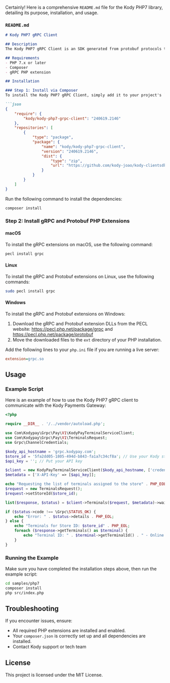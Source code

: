 Certainly! Here is a comprehensive `README.md` file for the Kody PHP7 library, detailing its purpose, installation, and usage.

### `README.md`

```markdown
# Kody PHP7 gRPC Client

## Description
The Kody PHP7 gRPC Client is an SDK generated from protobuf protocols to facilitate communication with the Kody Payments Gateway. This library provides a simple and efficient way to integrate Kody payment functionalities into your PHP applications.

## Requirements
- PHP 7.x or later
- Composer
- gRPC PHP extension

## Installation

### Step 1: Install via Composer
To install the Kody PHP7 gRPC Client, simply add it to your project's `composer.json` file and run `composer install`.

```json
{
    "require": {
        "kody/kody-php7-grpc-client": "240619.2146"
    },
    "repositories": [
        {
            "type": "package",
            "package": {
                "name": "kody/kody-php7-grpc-client",
                "version": "240619.2146",
                "dist": {
                    "type": "zip",
                    "url": "https://github.com/kody-joao/kody-clientsdk-php7/releases/download/240619_2146/kody-php7-grpc-package.zip"
                }
            }
        }
    ]
}
```

Run the following command to install the dependencies:
```bash
composer install
```

### Step 2: Install gRPC and Protobuf PHP Extensions

#### macOS
To install the gRPC extensions on macOS, use the following command:
```bash
pecl install grpc
```

#### Linux
To install the gRPC and Protobuf extensions on Linux, use the following commands:
```bash
sudo pecl install grpc
```

#### Windows
To install the gRPC and Protobuf extensions on Windows:
1. Download the gRPC and Protobuf extension DLLs from the PECL website: https://pecl.php.net/package/grpc and https://pecl.php.net/package/protobuf
2. Move the downloaded files to the `ext` directory of your PHP installation.

Add the following lines to your `php.ini` file if you are running a live server:
```ini
extension=grpc.so
```

## Usage

### Example Script
Here is an example of how to use the Kody PHP7 gRPC client to communicate with the Kody Payments Gateway:

```php
<?php

require __DIR__ . '/../vendor/autoload.php';

use Com\Kodypay\Grpc\Pay\V1\KodyPayTerminalServiceClient;
use Com\Kodypay\Grpc\Pay\V1\TerminalsRequest;
use Grpc\ChannelCredentials;

$kody_api_hostname = 'grpc.kodypay.com';
$store_id = '5fa2dd05-1805-494d-b843-fa1a7c34cf8a'; // Use your Kody store ID
$api_key = ''; // Put your API key

$client = new KodyPayTerminalServiceClient($kody_api_hostname, ['credentials' => ChannelCredentials::createSsl()]);
$metadata = ['X-API-Key' => [$api_key]];

echo "Requesting the list of terminals assigned to the store" . PHP_EOL;
$request = new TerminalsRequest();
$request->setStoreId($store_id);

list($response, $status) = $client->Terminals($request, $metadata)->wait();

if ($status->code !== \Grpc\STATUS_OK) {
    echo "Error: " . $status->details . PHP_EOL;
} else {
    echo "Terminals for Store ID: $store_id" . PHP_EOL;
    foreach ($response->getTerminals() as $terminal) {
        echo "Terminal ID: " . $terminal->getTerminalId() . " - Online: " . ($terminal->getOnline() ? 'Yes' : 'No') . PHP_EOL;
    }
}
```

### Running the Example
Make sure you have completed the installation steps above, then run the example script:

```bash
cd samples/php7
composer install
php src/index.php
```

## Troubleshooting
If you encounter issues, ensure:
- All required PHP extensions are installed and enabled.
- Your `composer.json` is correctly set up and all dependencies are installed.
- Contact Kody support or tech team

## License
This project is licensed under the MIT License.
